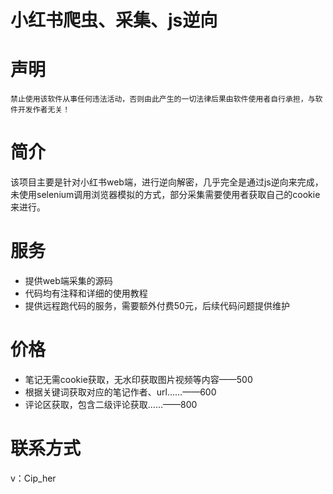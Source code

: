 # 小红书爬虫、采集、js逆向



# 声明

```
禁止使用该软件从事任何违法活动，否则由此产生的一切法律后果由软件使用者自行承担，与软件开发作者无关！
```



# 简介

该项目主要是针对小红书web端，进行逆向解密，几乎完全是通过js逆向来完成，未使用selenium调用浏览器模拟的方式，部分采集需要使用者获取自己的cookie来进行。



# 服务

- 提供web端采集的源码
- 代码均有注释和详细的使用教程
- 提供远程跑代码的服务，需要额外付费50元，后续代码问题提供维护



# 价格

- 笔记无需cookie获取，无水印获取图片视频等内容——500
- 根据关键词获取对应的笔记作者、url……——600
- 评论区获取，包含二级评论获取……——800



# 联系方式

v：Cip_her